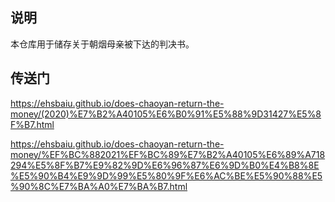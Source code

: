 ## 说明
本仓库用于储存关于朝烟母亲被下达的判决书。
## 传送门
https://ehsbaiu.github.io/does-chaoyan-return-the-money/(2020)%E7%B2%A40105%E6%B0%91%E5%88%9D31427%E5%8F%B7.html

https://ehsbaiu.github.io/does-chaoyan-return-the-money/%EF%BC%882021%EF%BC%89%E7%B2%A40105%E6%89%A718294%E5%8F%B7%E9%82%9D%E6%96%87%E6%9D%B0%E4%B8%8E%E5%90%B4%E9%9D%99%E5%80%9F%E6%AC%BE%E5%90%88%E5%90%8C%E7%BA%A0%E7%BA%B7.html
